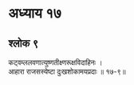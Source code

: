 # अध्याय १७

## श्लोक ९

कट्वम्ललवणात्युष्णतीक्ष्णरूक्षविदाहिनः ।<br>आहारा राजसस्येष्टा दुःखशोकामयप्रदाः ॥ १७-९॥<br><br>

